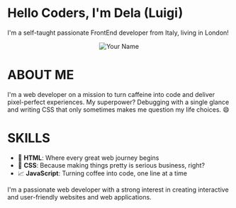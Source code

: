 # Hello Coders, I'm Dela (Luigi)
I'm a self-taught passionate FrontEnd developer from Italy, living in London!

<p align="center">
  <img src="https://www.publicdomainpictures.net/pictures/380000/velka/man-amp-tree-watching-universe.jpg" alt="Your Name" alt="My Universe">
</p>


# ABOUT ME

I'm a web developer on a mission to turn caffeine into code and deliver pixel-perfect experiences. My superpower? Debugging with a single glance and writing CSS that only sometimes makes me question my life choices. 😄


# SKILLS

- 🧱 **HTML**: Where every great web journey begins
- 💼 **CSS**: Because making things pretty is serious business, right?
- 📈 **JavaScript**: Turning coffee into code, one line at a time

I'm a passionate web developer with a strong interest in creating interactive and user-friendly websites and web applications.

